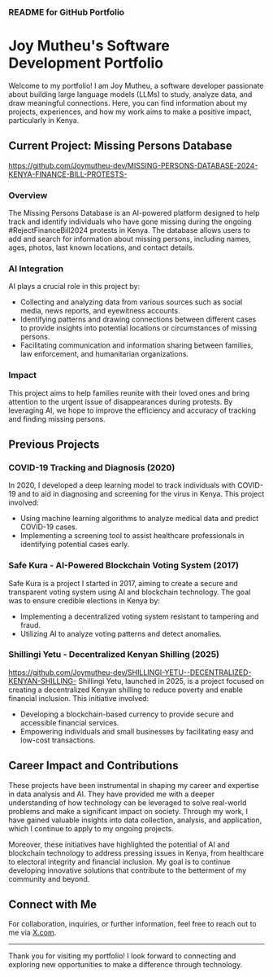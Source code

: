 ### README for GitHub Portfolio

# Joy Mutheu's Software Development Portfolio

Welcome to my portfolio! I am Joy Mutheu, a software developer passionate about building large language models (LLMs) to study, analyze data, and draw meaningful connections. Here, you can find information about my projects, experiences, and how my work aims to make a positive impact, particularly in Kenya.

## Current Project: Missing Persons Database
https://github.com/Joymutheu-dev/MISSING-PERSONS-DATABASE-2024-KENYA-FINANCE-BILL-PROTESTS-

### Overview
The Missing Persons Database is an AI-powered platform designed to help track and identify individuals who have gone missing during the ongoing #RejectFinanceBill2024 protests in Kenya. The database allows users to add and search for information about missing persons, including names, ages, photos, last known locations, and contact details.

### AI Integration
AI plays a crucial role in this project by:
- Collecting and analyzing data from various sources such as social media, news reports, and eyewitness accounts.
- Identifying patterns and drawing connections between different cases to provide insights into potential locations or circumstances of missing persons.
- Facilitating communication and information sharing between families, law enforcement, and humanitarian organizations.

### Impact
This project aims to help families reunite with their loved ones and bring attention to the urgent issue of disappearances during protests. By leveraging AI, we hope to improve the efficiency and accuracy of tracking and finding missing persons.

## Previous Projects

### COVID-19 Tracking and Diagnosis (2020)
In 2020, I developed a deep learning model to track individuals with COVID-19 and to aid in diagnosing and screening for the virus in Kenya. This project involved:
- Using machine learning algorithms to analyze medical data and predict COVID-19 cases.
- Implementing a screening tool to assist healthcare professionals in identifying potential cases early.

### Safe Kura - AI-Powered Blockchain Voting System (2017)
Safe Kura is a project I started in 2017, aiming to create a secure and transparent voting system using AI and blockchain technology. The goal was to ensure credible elections in Kenya by:
- Implementing a decentralized voting system resistant to tampering and fraud.
- Utilizing AI to analyze voting patterns and detect anomalies.

### Shillingi Yetu - Decentralized Kenyan Shilling (2025)
https://github.com/Joymutheu-dev/SHILLINGI-YETU--DECENTRALIZED-KENYAN-SHILLING-
Shillingi Yetu, launched in 2025, is a project focused on creating a decentralized Kenyan shilling to reduce poverty and enable financial inclusion. This initiative involved:
- Developing a blockchain-based currency to provide secure and accessible financial services.
- Empowering individuals and small businesses by facilitating easy and low-cost transactions.

## Career Impact and Contributions

These projects have been instrumental in shaping my career and expertise in data analysis and AI. They have provided me with a deeper understanding of how technology can be leveraged to solve real-world problems and make a significant impact on society. Through my work, I have gained valuable insights into data collection, analysis, and application, which I continue to apply to my ongoing projects.

Moreover, these initiatives have highlighted the potential of AI and blockchain technology to address pressing issues in Kenya, from healthcare to electoral integrity and financial inclusion. My goal is to continue developing innovative solutions that contribute to the betterment of my community and beyond.

## Connect with Me

For collaboration, inquiries, or further information, feel free to reach out to me via [X.com](https://x.com/jojomutheu).

---

Thank you for visiting my portfolio! I look forward to connecting and exploring new opportunities to make a difference through technology. 
